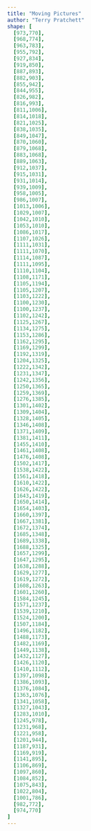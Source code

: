 ```yaml
---
title: "Moving Pictures"
author: "Terry Pratchett"
shape: [
  [973,770],
  [968,774],
  [963,783],
  [955,792],
  [927,834],
  [919,850],
  [887,893],
  [882,903],
  [855,942],
  [844,955],
  [826,982],
  [816,993],
  [811,1006],
  [814,1018],
  [821,1025],
  [838,1035],
  [849,1047],
  [870,1060],
  [879,1068],
  [883,1068],
  [889,1063],
  [912,1037],
  [915,1031],
  [931,1014],
  [939,1009],
  [958,1005],
  [986,1007],
  [1013,1006],
  [1029,1007],
  [1042,1010],
  [1053,1010],
  [1086,1017],
  [1107,1026],
  [1111,1031],
  [1111,1070],
  [1114,1087],
  [1111,1095],
  [1110,1104],
  [1108,1171],
  [1105,1194],
  [1105,1207],
  [1103,1222],
  [1100,1230],
  [1100,1237],
  [1102,1242],
  [1125,1267],
  [1134,1275],
  [1153,1286],
  [1162,1295],
  [1169,1299],
  [1192,1319],
  [1204,1325],
  [1222,1342],
  [1231,1347],
  [1242,1356],
  [1250,1365],
  [1259,1369],
  [1276,1385],
  [1301,1402],
  [1309,1404],
  [1328,1405],
  [1346,1408],
  [1371,1409],
  [1381,1411],
  [1455,1410],
  [1461,1408],
  [1476,1408],
  [1502,1417],
  [1538,1422],
  [1561,1418],
  [1610,1422],
  [1626,1422],
  [1643,1419],
  [1650,1414],
  [1654,1403],
  [1660,1397],
  [1667,1381],
  [1672,1374],
  [1685,1348],
  [1689,1338],
  [1688,1325],
  [1657,1299],
  [1647,1295],
  [1638,1288],
  [1629,1277],
  [1619,1272],
  [1608,1263],
  [1601,1260],
  [1584,1245],
  [1571,1237],
  [1539,1210],
  [1524,1200],
  [1507,1184],
  [1496,1182],
  [1488,1173],
  [1482,1169],
  [1449,1138],
  [1432,1127],
  [1426,1120],
  [1410,1112],
  [1397,1098],
  [1386,1093],
  [1376,1084],
  [1363,1076],
  [1341,1058],
  [1327,1043],
  [1283,1010],
  [1245,978],
  [1231,968],
  [1221,958],
  [1201,944],
  [1187,931],
  [1169,919],
  [1141,895],
  [1106,869],
  [1097,860],
  [1084,852],
  [1075,843],
  [1022,804],
  [1001,786],
  [982,772],
  [974,770]
]
---
```

